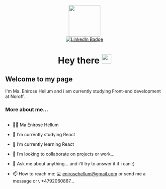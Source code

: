 <div id="header" align="center">
  <img src="https://media.giphy.com/media/WUlplcMpOCEmTGBtBW/giphy.gif" width="100">
</div>
<div id="badges" align="center">
  <a href="https://www.linkedin.com/in/maria-enirose-hellum-1b47bb1b5/">
    <img src="https://img.shields.io/badge/LinkedIn-blue?style=for-the-badge&logo=linkedin&logoColor=white" alt="LinkedIn Badge"/>
  </a>
</div>
<h1 align="center">
  Hey there
  <img src="https://media.giphy.com/media/hvRJCLFzcasrR4ia7z/giphy.gif" width="30px"/>
</h1>

## Welcome to my page
I'm Ma. Enirose Hellum and i am currently studying Front-end development at Noroff.


### More about me...
<div id="badges" align="left">
  <img src="https://komarev.com/ghpvc/?username=enirose&style=flat-square&color=blue" alt=""/>
</div>

- :woman_technologist: Ma Enirose Hellum 

- 🔭 I’m currently studying React
- 🌱 I’m currently learning React
- 👯 I’m looking to collaborate on projects or work...
- 💬 Ask me about anything... and i'll try to answer it if i can :)
- 📫 How to reach me: :computer: enirosehellum@gmail.com or send me a message or :telephone_receiver: +4792060867...

